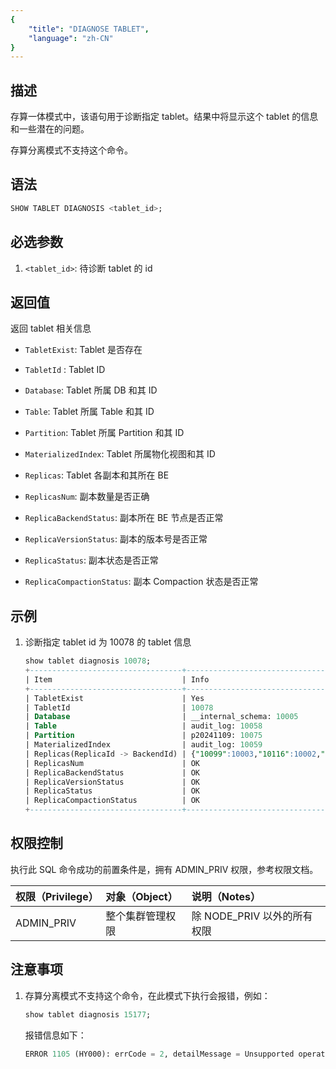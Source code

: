 ```yaml
---
{
    "title": "DIAGNOSE TABLET",
    "language": "zh-CN"
}
---
```


<!-- 
Licensed to the Apache Software Foundation (ASF) under one
or more contributor license agreements.  See the NOTICE file
distributed with this work for additional information
regarding copyright ownership.  The ASF licenses this file
to you under the Apache License, Version 2.0 (the
"License"); you may not use this file except in compliance
with the License.  You may obtain a copy of the License at
  http://www.apache.org/licenses/LICENSE-2.0
Unless required by applicable law or agreed to in writing,
software distributed under the License is distributed on an
"AS IS" BASIS, WITHOUT WARRANTIES OR CONDITIONS OF ANY
KIND, either express or implied.  See the License for the
specific language governing permissions and limitations
under the License.
-->

## 描述

存算一体模式中，该语句用于诊断指定 tablet。结果中将显示这个 tablet 的信息和一些潜在的问题。

存算分离模式不支持这个命令。

## 语法

```sql
SHOW TABLET DIAGNOSIS <tablet_id>;
```

## 必选参数

1. `<tablet_id>`: 待诊断 tablet 的 id

## 返回值

返回 tablet 相关信息

- `TabletExist`: Tablet 是否存在

- `TabletId` : Tablet ID

- `Database`: Tablet 所属 DB 和其 ID

- `Table`: Tablet 所属 Table 和其 ID

- `Partition`: Tablet 所属 Partition 和其 ID

- `MaterializedIndex`: Tablet 所属物化视图和其 ID

- `Replicas`: Tablet 各副本和其所在 BE

- `ReplicasNum`: 副本数量是否正确

- `ReplicaBackendStatus`: 副本所在 BE 节点是否正常

- `ReplicaVersionStatus`: 副本的版本号是否正常

- `ReplicaStatus`: 副本状态是否正常

- `ReplicaCompactionStatus`: 副本 Compaction 状态是否正常

## 示例

1. 诊断指定 tablet id 为 10078 的 tablet 信息

    ```sql
    show tablet diagnosis 10078;
    +----------------------------------+---------------------------------------------+------------+
    | Item                             | Info                                        | Suggestion |
    +----------------------------------+---------------------------------------------+------------+
    | TabletExist                      | Yes                                         |            |
    | TabletId                         | 10078                                       |            |
    | Database                         | __internal_schema: 10005                    |            |
    | Table                            | audit_log: 10058                            |            |
    | Partition                        | p20241109: 10075                            |            |
    | MaterializedIndex                | audit_log: 10059                            |            |
    | Replicas(ReplicaId -> BackendId) | {"10099":10003,"10116":10002,"10079":10004} |            |
    | ReplicasNum                      | OK                                          |            |
    | ReplicaBackendStatus             | OK                                          |            |
    | ReplicaVersionStatus             | OK                                          |            |
    | ReplicaStatus                    | OK                                          |            |
    | ReplicaCompactionStatus          | OK                                          |            |
    +----------------------------------+---------------------------------------------+------------+
    ```

## 权限控制

执行此 SQL 命令成功的前置条件是，拥有 ADMIN_PRIV 权限，参考权限文档。

| 权限（Privilege） | 对象（Object）   | 说明（Notes）               |
| :---------------- | :--------------- | :-------------------------- |
| ADMIN_PRIV        | 整个集群管理权限 | 除 NODE_PRIV 以外的所有权限 |

## 注意事项

1. 存算分离模式不支持这个命令，在此模式下执行会报错，例如：

    ```sql
    show tablet diagnosis 15177;
    ```

    报错信息如下：

    ```sql
    ERROR 1105 (HY000): errCode = 2, detailMessage = Unsupported operation
    ```